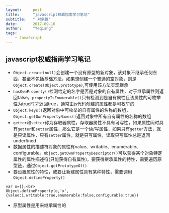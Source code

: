 ```yaml
---
layout:     post
title:      "javascript权威指南学习笔记"
subtitle:   " 对象篇"
date:       2017-09-16 
author:     "Yeqiang"
tags:
    - JavaScript
---
```

## javascript权威指南学习笔记

* `Object.create(null)`会创建一个没有原型的新对象，该对象不继承任何东西，甚至不包括基础方法，如果想创建一个普通的空对象，则是`Object.create(Object.prototype)`,可使用该方法实现继承
* `hasOwnProperty()`检测给定的名字是否是对象的自有属性，对于继承属性则返回false，`propertyIsEnumerable()`只有检测到是自有属性且该属性的可枚举性为true时才返回true，通常由js代码创建的属性都是可枚举的
* `Object.keys()`返回对象中可枚举的自有属性的名称的数组，`Object.getOwnPropertyNames()`返回对象中所有自有属性的名称的数组
* `getter`和`setter`称为存取器属性，存取器属性不具有可写性，如果属性同时具有`getter`和`setter`属性，那么它是一个读/写属性，如果只有`getter`方法，就是只读属性，只有`setter`属性，就是只写属性，读取只写属性总是返回underfined
* 数据属性的描述符对象的属性有value、writable、enumerable、configurable。`Object.getOwnPropertyDescriptor()`可以获得某个对象特定属性的属性描述符(只能获得自有属性)，要获得继承属性的特性，需要遍历原型链，通过`Object.getPrototypeOf()`
* 要设置属性的特性，或要让新建属性具有某种特性，需要调用`Object.defineProperty()`
```
var o={};<br>
Object.defineProperty(o,'x',{value:1,writable:true,enumerable:false,configurable:true})
```
* 原型属性是用来继承属性的